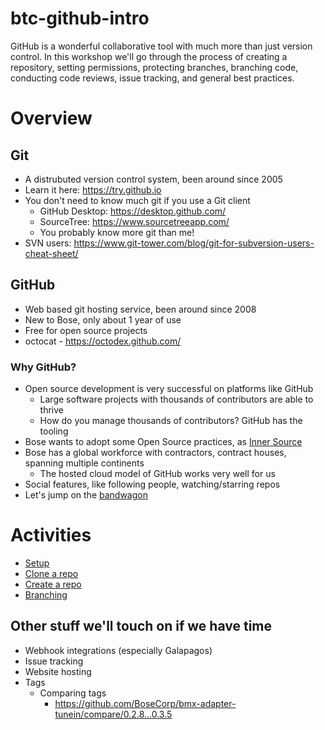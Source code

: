 # btc-github-intro
GitHub is a wonderful collaborative tool with much more than just version control. In this workshop we'll go through the process of creating a repository, setting permissions, protecting branches, branching code, conducting code reviews, issue tracking, and general best practices.

# Overview

## Git
- A distrubuted version control system, been around since 2005
- Learn it here: https://try.github.io
- You don't need to know much git if you use a Git client
  - GitHub Desktop: https://desktop.github.com/
  - SourceTree: https://www.sourcetreeapp.com/
  - You probably know more git than me!
- SVN users: https://www.git-tower.com/blog/git-for-subversion-users-cheat-sheet/

## GitHub
- Web based git hosting service, been around since 2008
- New to Bose, only about 1 year of use
- Free for open source projects
- octocat - https://octodex.github.com/

### Why GitHub?
- Open source development is very successful on platforms like GitHub
  - Large software projects with thousands of contributors are able to thrive
  - How do you manage thousands of contributors? GitHub has the tooling
- Bose wants to adopt some Open Source practices, as [Inner Source](https://en.wikipedia.org/wiki/Inner_source)
- Bose has a global workforce with contractors, contract houses, spanning multiple continents
  - The hosted cloud model of GitHub works very well for us
- Social features, like following people, watching/starring repos
- Let's jump on the [bandwagon](https://github.com/blog/1724-10-million-repositories)

# Activities
- [Setup](https://github.com/Dominick-Peluso-Bose/btc-github-intro/blob/master/activities/1%20-%20Setup.md)
- [Clone a repo](https://github.com/Dominick-Peluso-Bose/btc-github-intro/blob/master/activities/2%20-%20Clone%20a%20repo.md)
- [Create a repo](https://github.com/Dominick-Peluso-Bose/btc-github-intro/blob/master/activities/3%20-%20Create%20a%20repo.md)
- [Branching](https://github.com/Dominick-Peluso-Bose/btc-github-intro/blob/master/activities/4%20-%20Branching.md)

## Other stuff we'll touch on if we have time
- Webhook integrations (especially Galapagos)
- Issue tracking
- Website hosting
- Tags
  - Comparing tags
    - https://github.com/BoseCorp/bmx-adapter-tunein/compare/0.2.8...0.3.5
